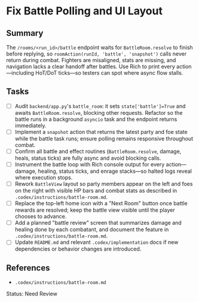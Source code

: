 # Fix Battle Polling and UI Layout

## Summary
The `/rooms/<run_id>/battle` endpoint waits for `BattleRoom.resolve` to finish before replying, so `roomAction(runId, 'battle', 'snapshot')` calls never return during combat. Fighters are misaligned, stats are missing, and navigation lacks a clear handoff after battles. Use Rich to print every action—including HoT/DoT ticks—so testers can spot where async flow stalls.

## Tasks
- [ ] Audit `backend/app.py`'s `battle_room`: it sets `state['battle']=True` and awaits `BattleRoom.resolve`, blocking other requests. Refactor so the battle runs in a background `asyncio` task and the endpoint returns immediately.
- [ ] Implement a `snapshot` action that returns the latest party and foe state while the battle task runs; ensure polling remains responsive throughout combat.
- [ ] Confirm all battle and effect routines (`BattleRoom.resolve`, damage, heals, status ticks) are fully async and avoid blocking calls.
- [ ] Instrument the battle loop with Rich console output for every action—damage, healing, status ticks, and enrage stacks—so halted logs reveal where execution stops.
- [ ] Rework `BattleView` layout so party members appear on the left and foes on the right with visible HP bars and combat stats as described in `.codex/instructions/battle-room.md`.
- [ ] Replace the top-left home icon with a "Next Room" button once battle rewards are resolved; keep the battle view visible until the player chooses to advance.
- [ ] Add a planned "battle review" screen that summarizes damage and healing done by each combatant, and document the feature in `.codex/instructions/battle-room.md`.
- [ ] Update `README.md` and relevant `.codex/implementation` docs if new dependencies or behavior changes are introduced.

## References
- `.codex/instructions/battle-room.md`


Status: Need Review
